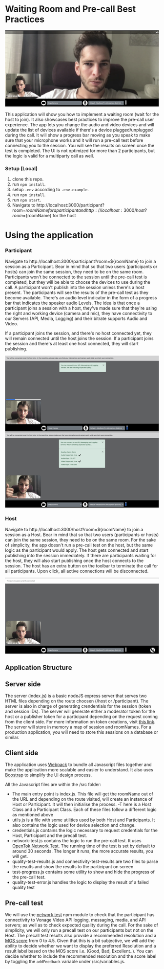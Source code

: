 # Waiting Room and Pre-call Best Practices

![Pre-call result](https://raw.githubusercontent.com/nexmo-se/waiting-room-sample-app/main/src/images/both-participants.png)

This application will show you how to implement a waiting room (wait for the host to join). It also showcases best practices to improve the pre-call user experience. The app lets you change the audio and video devices and will update the list of devices available if there's a device plugged/unplugged during the call. It will show a progress bar moving as you speak to make sure that your microphone works and it will run a pre-call test before connecting you to the session. You will see the results on screen once the test is completed. The UI is not optimized for more than 2 participants, but the logic is valid for a multiparty call as well.

### Setup (Local)

1. clone this repo.
2. run `npm install`.
3. setup `.env` according to `.env.example`.
4. run `npm install`.
5. run `npm start`.
6. Navigate to http://localhost:3000/participant?room=${roomName} for a participant and http://localhost:3000/host?room=${roomName} for the host

# Using the application

### Participant

Navigate to http://localhost:3000/participant?room=${roomName} to join a session as a Participant. Bear in mind that so that two users (participants or hosts) can join the same session, they need to be on the same room.
Participants won't be connected to the session until the pre-call test is completed, but they will be able to choose the devices to use during the call. A participant won't publish into the session unless there's a host present. The participants will see the results of the pre-call test as they become available. There's an audio level indicator in the form of a progress bar that indicates the speaker audio Levels. The idea is that once a participant joins a session with a host, they've made sure that they're using the right and working device (camera and mic), they have connectivity to our Servers (API, Media, Logging) and their bitrate supports Audio and Video.

If a participant joins the session, and there's no host connected yet, they will remain connected until the host joins the session. If a participant joins the session and there's at least one host connected, they will start publishing.

![Pre-call result](https://raw.githubusercontent.com/nexmo-se/waiting-room-sample-app/main/src/images/precall-inprogress.png)
![Pre-call result](https://raw.githubusercontent.com/nexmo-se/waiting-room-sample-app/main/src/images/precall-result.png)

### Host

Navigate to http://localhost:3000/host?room=${roomName} to join a session as a Host. Bear in mind that so that two users (participants or hosts) can join the same session, they need to be on the same room.
For the sake of simplicity, the app doesn't run a pre-call test on the host, but the same logic as the participant would apply. The host gets connected and start publishing into the session immediately. If there are participants waiting for the host, they will also start publishing once the host connects to the session. The host has an extra button on the toolbar to terminate the call for all participants. Upon click, all active connections will be disconnected.

![Pre-call result](https://raw.githubusercontent.com/nexmo-se/waiting-room-sample-app/main/src/images/host.png)

## Application Structure

## Server side

The server (index.js) is a basic nodeJS express server that serves two HTML files depending on the route choosen (/host or /participant). The server is also in charge of generating crendentials for the session (token and session IDs). The server will generate either a moderator token for the host or a publisher token for a participant depending on the request coming from the client side. For more information on token creations, visit [this link](https://tokbox.com/developer/guides/create-token/node/). The server will store in memory a map of session and roomNames. For a production application, you will need to store this sessions on a database or similar.

## Client side

The application uses [Webpack](https://webpack.js.org/) to bundle all Javascript files together and make the application more scalable and easier to understand. It also uses [Boostrap](https://getbootstrap.com/) to simplify the UI design process.

All the Javascript files are within the /src folder:

- The main entry point is index.js. This file will get the roomName out of the URL and depending on the route visited, will create an instance of Host or Participant. It will then initialise the process.
  -T here is a Host Class and a Participant Class. Each of these files follow a different logic as mentioned above
- utils.js is a file with some utilities used by both Host and Participants. It also contains the logic used for device selection and change.
- credentials.js contains the logic necessary to request credentials for the Host, Participant and the precall test.
- network-test.js contains the logic to run the pre-call test. It uses [OpenTok Network Test](https://www.npmjs.com/package/opentok-network-test-js). The running time of the test is set by default to around 30 seconds. The longer it runs, the more accurate results, you will get.
- quality-test-results.js and connectivity-test-results are two files to parse the results and show the results to the participant on screen
- test-progress.js contains some utility to show and hide the progress of the pre-call test.
- quality-test-error.js handles the logic to display the result of a failed quality test

## Pre-call test

We will use the [network test](https://www.npmjs.com/package/opentok-network-test-js) npm module to check that the participant has connectivity to Vonage Video API logging, messaging, media, and API servers; as well as to check expected quality during the call. For the sake of simplicity, we will only run a precall test on our participants but not on the Host. The precall test results also provide a recommended resolution and a [MOS score](https://www.npmjs.com/package/opentok-network-test-js#mos-estimates) from 0 to 4.5. Given that this is a bit subjective, we will add the ability to decide whether we want to display the preferred Resolution and a result label based on the MOS score i.e. (Good, Bad, Excellent..). You can decide whether to include the recommended resolution and the score label by toggling the `addFeedback` variable under /src/variables.js.
